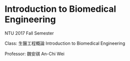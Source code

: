 # Introduction to Biomedical Engineering
NTU 2017 Fall Semester

Class: 生醫工程概論 Introduction to Biomedical Engineering

Professor: 魏安祺 An-Chi Wei
